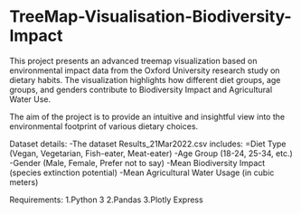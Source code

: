# TreeMap-Visualisation-Biodiversity-Impact
This project presents an advanced treemap visualization based on environmental impact data from the Oxford University research study on dietary habits.
The visualization highlights how different diet groups, age groups, and genders contribute to Biodiversity Impact and Agricultural Water Use.

The aim of the project is to provide an intuitive and insightful view into the environmental footprint of various dietary choices.

Dataset details:
-The dataset Results_21Mar2022.csv includes:
=Diet Type (Vegan, Vegetarian, Fish-eater, Meat-eater)
-Age Group (18-24, 25-34, etc.)
-Gender (Male, Female, Prefer not to say)
-Mean Biodiversity Impact (species extinction potential)
-Mean Agricultural Water Usage (in cubic meters)

Requirements:
1.Python 3
2.Pandas
3.Plotly Express
